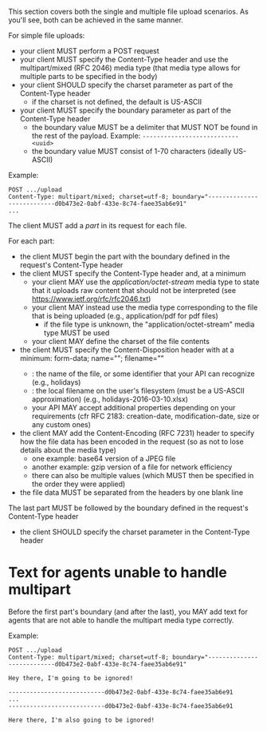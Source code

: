This section covers both the single and multiple file upload scenarios. As you'll see, both can be achieved in the same manner.

For simple file uploads:
* your client MUST perform a POST request
* your client MUST specify the Content-Type header and use the multipart/mixed (RFC 2046) media type (that media type allows for multiple parts to be specified in the body)
* your client SHOULD specify the charset parameter as part of the Content-Type header
  * if the charset is not defined, the default is US-ASCII
* your client MUST specify the boundary parameter as part of the Content-Type header
  * the boundary value MUST be a delimiter that MUST NOT be found in the rest of the payload. Example: `---------------------------<uuid>`
  * the boundary value MUST consist of 1-70 characters (ideally US-ASCII)

Example:
```
POST .../upload
Content-Type: multipart/mixed; charset=utf-8; boundary="---------------------------d0b473e2-0abf-433e-8c74-faee35ab6e91"
...
```

The client MUST add a _part_ in its request for each file.

For each part:
* the client MUST begin the part with the boundary defined in the request's Content-Type header
* the client MUST specify the Content-Type header and, at a minimum
  * your client MAY use the _application/octet-stream_ media type to state that it uploads raw content that should not be interpreted (see https://www.ietf.org/rfc/rfc2046.txt)
  * your client MAY instead use the media type corresponding to the file that is being uploaded (e.g., application/pdf for pdf files)
    * if the file type is unknown, the "application/octet-stream" media type MUST be used
  * your client MAY define the charset of the file contents
* the client MUST specify the Content-Disposition header with at a minimum: form-data; name="<name>"; filename="<filename>"
  * <name>: the name of the file, or some identifier that your API can recognize (e.g., holidays)
  * <filename>: the local filename on the user's filesystem (must be a US-ASCII approximation) (e.g., holidays-2016-03-10.xlsx)
  * your API MAY accept additional properties depending on your requirements (cfr RFC 2183: creation-date, modification-date, size or any custom ones)
* the client MAY add the Content-Encoding (RFC 7231) header to specify how the file data has been encoded in the request (so as not to lose details about the media type)
  * one example: base64 version of a JPEG file
  * another example: gzip version of a file for network efficiency
  * there can also be multiple values (which MUST then be specified in the order they were applied)
* the file data MUST be separated from the headers by one blank line

The last part MUST be followed by the boundary defined in the request's Content-Type header
* the client SHOULD specify the charset parameter in the Content-Type header

# Text for agents unable to handle multipart
Before the first part's boundary (and after the last), you MAY add text for agents that are not able to handle the multipart media type correctly.

Example:
```
POST .../upload
Content-Type: multipart/mixed; charset=utf-8; boundary="---------------------------d0b473e2-0abf-433e-8c74-faee35ab6e91"
 
Hey there, I'm going to be ignored!
 
---------------------------d0b473e2-0abf-433e-8c74-faee35ab6e91
...
---------------------------d0b473e2-0abf-433e-8c74-faee35ab6e91
 
Here there, I'm also going to be ignored!
```